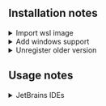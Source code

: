## Installation notes

<details>
<summary>Import wsl image</summary>

### Import wsl image
- ``` mkdir $env:LOCALAPPDATA\Packages\wsl.docker.service\ ```
- ``` wsl --set-default-version 2 ```
- ``` wsl --import wsl-docker-service $env:LOCALAPPDATA\Packages\wsl.docker.service\ .\wsl-docker-service.tar ```
- ``` wsl --shutdown ```

</details>

<details>
<summary>Add windows support</summary>

### Add windows support
- copy ```docker.exe``` and ```docker-compose.exe``` to ```C:\Windows\System32\```

</details>

<details>
<summary>Unregister older version</summary>

### Unregister older version
- ``` wsl --unregister wsl-docker-service ```

</details>

## Usage notes
<details>
<summary>JetBrains IDEs</summary>

### JetBrains IDEs
![Connection settings](assets/docker_jetbrains_01.jpg?raw=true)
![Tool settings](assets/docker_jetbrains_02.jpg?raw=true)

</details>
